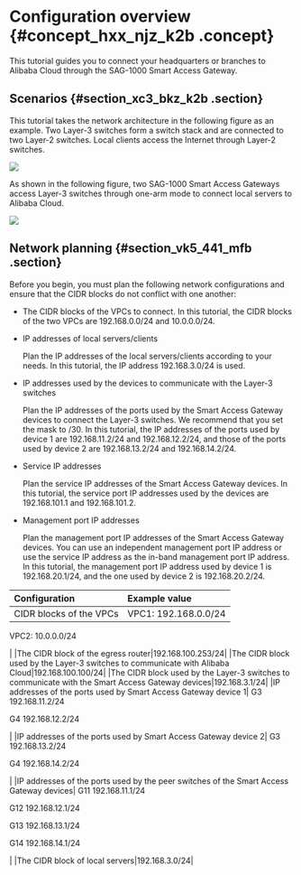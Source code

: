 # Configuration overview {#concept_hxx_njz_k2b .concept}

This tutorial guides you to connect your headquarters or branches to Alibaba Cloud through the SAG-1000 Smart Access Gateway.

## Scenarios {#section_xc3_bkz_k2b .section}

This tutorial takes the network architecture in the following figure as an example. Two Layer-3 switches form a switch stack and are connected to two Layer-2 switches. Local clients access the Internet through Layer-2 switches.

![](http://static-aliyun-doc.oss-cn-hangzhou.aliyuncs.com/assets/img/23710/156577364213772_en-US.png)

As shown in the following figure, two SAG-1000 Smart Access Gateways access Layer-3 switches through one-arm mode to connect local servers to Alibaba Cloud.

![](http://static-aliyun-doc.oss-cn-hangzhou.aliyuncs.com/assets/img/23710/156577364213749_en-US.png)

## Network planning {#section_vk5_441_mfb .section}

Before you begin, you must plan the following network configurations and ensure that the CIDR blocks do not conflict with one another:

-   The CIDR blocks of the VPCs to connect. In this tutorial, the CIDR blocks of the two VPCs are 192.168.0.0/24 and 10.0.0.0/24.
-   IP addresses of local servers/clients

    Plan the IP addresses of the local servers/clients according to your needs. In this tutorial, the IP address 192.168.3.0/24 is used.

-   IP addresses used by the devices to communicate with the Layer-3 switches

    Plan the IP addresses of the ports used by the Smart Access Gateway devices to connect the Layer-3 switches. We recommend that you set the mask to /30. In this tutorial, the IP addresses of the ports used by device 1 are 192.168.11.2/24 and 192.168.12.2/24, and those of the ports used by device 2 are 192.168.13.2/24 and 192.168.14.2/24.

-   Service IP addresses

    Plan the service IP addresses of the Smart Access Gateway devices. In this tutorial, the service port IP addresses used by the devices are 192.168.101.1 and 192.168.101.2.

-   Management port IP addresses

    Plan the management port IP addresses of the Smart Access Gateway devices. You can use an independent management port IP address or use the service IP address as the in-band management port IP address. In this tutorial, the management port IP address used by device 1 is 192.168.20.1/24, and the one used by device 2 is 192.168.20.2/24.


|Configuration|Example value|
|:------------|:------------|
|CIDR blocks of the VPCs| VPC1: 192.168.0.0/24

 VPC2: 10.0.0.0/24

 |
|The CIDR block of the egress router|192.168.100.253/24|
|The CIDR block used by the Layer-3 switches to communicate with Alibaba Cloud|192.168.100.100/24|
|The CIDR block used by the Layer-3 switches to communicate with the Smart Access Gateway devices|192.168.3.1/24|
|IP addresses of the ports used by Smart Access Gateway device 1| G3 192.168.11.2/24

 G4 192.168.12.2/24

 |
|IP addresses of the ports used by Smart Access Gateway device 2| G3 192.168.13.2/24

 G4 192.168.14.2/24

 |
|IP addresses of the ports used by the peer switches of the Smart Access Gateway devices| G11 192.168.11.1/24

 G12 192.168.12.1/24

 G13 192.168.13.1/24

 G14 192.168.14.1/24

 |
|The CIDR block of local servers|192.168.3.0/24|

